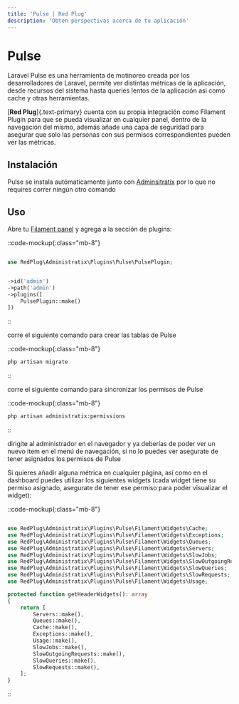 ```yaml
---
title: 'Pulse | Red Plug'
description: 'Obten perspectivas acerca de tu aplicación'
---
```


# Pulse

Laravel Pulse es una herramienta de motinoreo creada por los desarrolladores de Laravel, permite ver distintas métricas de la aplicación, desde recursos del sistema hasta queries lentos de la aplicación asi como cache y otras herramientas.

[__Red Plug__]{.text-primary} cuenta con su propia integración como Filament Plugin para que se pueda visualizar en cualquier panel, dentro de la navegación del mismo, además añade una capa de seguridad para asegurar que solo las personas con sus permisos correspondientes pueden ver las métricas.


## Instalación

Pulse se instala autómaticamente junto con [Adminsitratix](/administratix) por lo que no requires correr ningún otro comando

## Uso

Abre tu [Filament panel](https://filamentphp.com/docs/3.x/panels/configuration#introducing-panels) y agrega a la sección de plugins:


::code-mockup{:class="mb-8"}
```php

use RedPlug\Administratix\Plugins\Pulse\PulsePlugin;


->id('admin')
->path('admin')
->plugins([
    PulsePlugin::make()
])
```
::

corre el siguiente comando para crear las tablas de Pulse


::code-mockup{:class="mb-8"}
```bash
php artisan migrate
```
::

corre el siguiente comando para sincronizar los permisos de Pulse


::code-mockup{:class="mb-8"}
```bash
php artisan administratix:permissions
```
::

dirigite al administrador en el navegador y ya deberías de poder ver un nuevo item en el menú de navegación, si no lo puedes ver asegurate de tener asignados los permisos de Pulse

Si quieres añadir alguna métrica en cualquier página, así como en el dashboard puedes utilizar los siguientes widgets (cada widget tiene su permiso asignado, asegurate de tener ese permiso para poder visualizar el widget):


::code-mockup{:class="mb-8"}
```php

use RedPlug\Administratix\Plugins\Pulse\Filament\Widgets\Cache;
use RedPlug\Administratix\Plugins\Pulse\Filament\Widgets\Exceptions;
use RedPlug\Administratix\Plugins\Pulse\Filament\Widgets\Queues;
use RedPlug\Administratix\Plugins\Pulse\Filament\Widgets\Servers;
use RedPlug\Administratix\Plugins\Pulse\Filament\Widgets\SlowJobs;
use RedPlug\Administratix\Plugins\Pulse\Filament\Widgets\SlowOutgoingRequests;
use RedPlug\Administratix\Plugins\Pulse\Filament\Widgets\SlowQueries;
use RedPlug\Administratix\Plugins\Pulse\Filament\Widgets\SlowRequests;
use RedPlug\Administratix\Plugins\Pulse\Filament\Widgets\Usage;

protected function getHeaderWidgets(): array
{
    return [
        Servers::make(),
        Queues::make(),
        Cache::make(),
        Exceptions::make(),
        Usage::make(),
        SlowJobs::make(),
        SlowOutgoingRequests::make(),
        SlowQueries::make(),
        SlowRequests::make(),
    ];
}
```
::